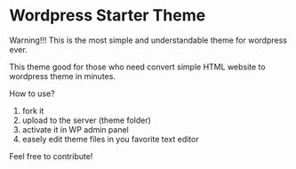 # Wordpress Starter Theme

Warning!!! This is the most simple and understandable theme for wordpress ever.

This theme good for those who need convert simple HTML website to wordpress theme in minutes.

How to use? 
1. fork it
2. upload to the server (theme folder)
3. activate it in WP admin panel
4. easely edit theme files in you favorite text editor

Feel free to contribute!

